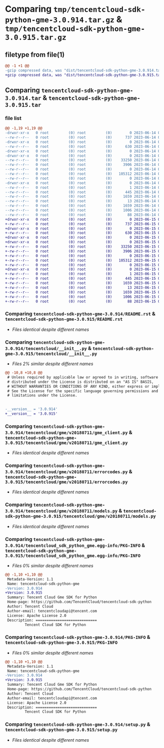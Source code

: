 # Comparing `tmp/tencentcloud-sdk-python-gme-3.0.914.tar.gz` & `tmp/tencentcloud-sdk-python-gme-3.0.915.tar.gz`

## filetype from file(1)

```diff
@@ -1 +1 @@
-gzip compressed data, was "dist/tencentcloud-sdk-python-gme-3.0.914.tar", last modified: Wed Jun 14 00:26:52 2023, max compression
+gzip compressed data, was "dist/tencentcloud-sdk-python-gme-3.0.915.tar", last modified: Thu Jun 15 00:26:14 2023, max compression
```

## Comparing `tencentcloud-sdk-python-gme-3.0.914.tar` & `tencentcloud-sdk-python-gme-3.0.915.tar`

### file list

```diff
@@ -1,19 +1,19 @@
-drwxr-xr-x   0 root         (0) root         (0)        0 2023-06-14 00:26:52.000000 tencentcloud-sdk-python-gme-3.0.914/
--rw-r--r--   0 root         (0) root         (0)      737 2023-06-14 00:26:52.000000 tencentcloud-sdk-python-gme-3.0.914/README.rst
-drwxr-xr-x   0 root         (0) root         (0)        0 2023-06-14 00:26:52.000000 tencentcloud-sdk-python-gme-3.0.914/tencentcloud/
--rw-r--r--   0 root         (0) root         (0)      630 2023-06-14 00:26:52.000000 tencentcloud-sdk-python-gme-3.0.914/tencentcloud/__init__.py
-drwxr-xr-x   0 root         (0) root         (0)        0 2023-06-14 00:26:52.000000 tencentcloud-sdk-python-gme-3.0.914/tencentcloud/gme/
-drwxr-xr-x   0 root         (0) root         (0)        0 2023-06-14 00:26:52.000000 tencentcloud-sdk-python-gme-3.0.914/tencentcloud/gme/v20180711/
--rw-r--r--   0 root         (0) root         (0)    33250 2023-06-14 00:26:52.000000 tencentcloud-sdk-python-gme-3.0.914/tencentcloud/gme/v20180711/gme_client.py
--rw-r--r--   0 root         (0) root         (0)     3906 2023-06-14 00:26:52.000000 tencentcloud-sdk-python-gme-3.0.914/tencentcloud/gme/v20180711/errorcodes.py
--rw-r--r--   0 root         (0) root         (0)        0 2023-06-14 00:26:52.000000 tencentcloud-sdk-python-gme-3.0.914/tencentcloud/gme/v20180711/__init__.py
--rw-r--r--   0 root         (0) root         (0)   105312 2023-06-14 00:26:52.000000 tencentcloud-sdk-python-gme-3.0.914/tencentcloud/gme/v20180711/models.py
--rw-r--r--   0 root         (0) root         (0)        0 2023-06-14 00:26:52.000000 tencentcloud-sdk-python-gme-3.0.914/tencentcloud/gme/__init__.py
-drwxr-xr-x   0 root         (0) root         (0)        0 2023-06-14 00:26:52.000000 tencentcloud-sdk-python-gme-3.0.914/tencentcloud_sdk_python_gme.egg-info/
--rw-r--r--   0 root         (0) root         (0)        1 2023-06-14 00:26:52.000000 tencentcloud-sdk-python-gme-3.0.914/tencentcloud_sdk_python_gme.egg-info/dependency_links.txt
--rw-r--r--   0 root         (0) root         (0)      445 2023-06-14 00:26:52.000000 tencentcloud-sdk-python-gme-3.0.914/tencentcloud_sdk_python_gme.egg-info/SOURCES.txt
--rw-r--r--   0 root         (0) root         (0)     1659 2023-06-14 00:26:52.000000 tencentcloud-sdk-python-gme-3.0.914/tencentcloud_sdk_python_gme.egg-info/PKG-INFO
--rw-r--r--   0 root         (0) root         (0)       13 2023-06-14 00:26:52.000000 tencentcloud-sdk-python-gme-3.0.914/tencentcloud_sdk_python_gme.egg-info/top_level.txt
--rw-r--r--   0 root         (0) root         (0)     1659 2023-06-14 00:26:52.000000 tencentcloud-sdk-python-gme-3.0.914/PKG-INFO
--rw-r--r--   0 root         (0) root         (0)     1006 2023-06-14 00:26:52.000000 tencentcloud-sdk-python-gme-3.0.914/setup.py
--rw-r--r--   0 root         (0) root         (0)       88 2023-06-14 00:26:52.000000 tencentcloud-sdk-python-gme-3.0.914/setup.cfg
+drwxr-xr-x   0 root         (0) root         (0)        0 2023-06-15 00:26:14.000000 tencentcloud-sdk-python-gme-3.0.915/
+-rw-r--r--   0 root         (0) root         (0)      737 2023-06-15 00:26:14.000000 tencentcloud-sdk-python-gme-3.0.915/README.rst
+drwxr-xr-x   0 root         (0) root         (0)        0 2023-06-15 00:26:14.000000 tencentcloud-sdk-python-gme-3.0.915/tencentcloud/
+-rw-r--r--   0 root         (0) root         (0)      630 2023-06-15 00:26:14.000000 tencentcloud-sdk-python-gme-3.0.915/tencentcloud/__init__.py
+drwxr-xr-x   0 root         (0) root         (0)        0 2023-06-15 00:26:14.000000 tencentcloud-sdk-python-gme-3.0.915/tencentcloud/gme/
+drwxr-xr-x   0 root         (0) root         (0)        0 2023-06-15 00:26:14.000000 tencentcloud-sdk-python-gme-3.0.915/tencentcloud/gme/v20180711/
+-rw-r--r--   0 root         (0) root         (0)    33250 2023-06-15 00:26:14.000000 tencentcloud-sdk-python-gme-3.0.915/tencentcloud/gme/v20180711/gme_client.py
+-rw-r--r--   0 root         (0) root         (0)     3906 2023-06-15 00:26:14.000000 tencentcloud-sdk-python-gme-3.0.915/tencentcloud/gme/v20180711/errorcodes.py
+-rw-r--r--   0 root         (0) root         (0)        0 2023-06-15 00:26:14.000000 tencentcloud-sdk-python-gme-3.0.915/tencentcloud/gme/v20180711/__init__.py
+-rw-r--r--   0 root         (0) root         (0)   105312 2023-06-15 00:26:14.000000 tencentcloud-sdk-python-gme-3.0.915/tencentcloud/gme/v20180711/models.py
+-rw-r--r--   0 root         (0) root         (0)        0 2023-06-15 00:26:14.000000 tencentcloud-sdk-python-gme-3.0.915/tencentcloud/gme/__init__.py
+drwxr-xr-x   0 root         (0) root         (0)        0 2023-06-15 00:26:14.000000 tencentcloud-sdk-python-gme-3.0.915/tencentcloud_sdk_python_gme.egg-info/
+-rw-r--r--   0 root         (0) root         (0)        1 2023-06-15 00:26:14.000000 tencentcloud-sdk-python-gme-3.0.915/tencentcloud_sdk_python_gme.egg-info/dependency_links.txt
+-rw-r--r--   0 root         (0) root         (0)      445 2023-06-15 00:26:14.000000 tencentcloud-sdk-python-gme-3.0.915/tencentcloud_sdk_python_gme.egg-info/SOURCES.txt
+-rw-r--r--   0 root         (0) root         (0)     1659 2023-06-15 00:26:14.000000 tencentcloud-sdk-python-gme-3.0.915/tencentcloud_sdk_python_gme.egg-info/PKG-INFO
+-rw-r--r--   0 root         (0) root         (0)       13 2023-06-15 00:26:14.000000 tencentcloud-sdk-python-gme-3.0.915/tencentcloud_sdk_python_gme.egg-info/top_level.txt
+-rw-r--r--   0 root         (0) root         (0)     1659 2023-06-15 00:26:14.000000 tencentcloud-sdk-python-gme-3.0.915/PKG-INFO
+-rw-r--r--   0 root         (0) root         (0)     1006 2023-06-15 00:26:14.000000 tencentcloud-sdk-python-gme-3.0.915/setup.py
+-rw-r--r--   0 root         (0) root         (0)       88 2023-06-15 00:26:14.000000 tencentcloud-sdk-python-gme-3.0.915/setup.cfg
```

### Comparing `tencentcloud-sdk-python-gme-3.0.914/README.rst` & `tencentcloud-sdk-python-gme-3.0.915/README.rst`

 * *Files identical despite different names*

### Comparing `tencentcloud-sdk-python-gme-3.0.914/tencentcloud/__init__.py` & `tencentcloud-sdk-python-gme-3.0.915/tencentcloud/__init__.py`

 * *Files 2% similar despite different names*

```diff
@@ -10,8 +10,8 @@
 # Unless required by applicable law or agreed to in writing, software
 # distributed under the License is distributed on an "AS IS" BASIS,
 # WITHOUT WARRANTIES OR CONDITIONS OF ANY KIND, either express or implied.
 # See the License for the specific language governing permissions and
 # limitations under the License.
 
 
-__version__ = '3.0.914'
+__version__ = '3.0.915'
```

### Comparing `tencentcloud-sdk-python-gme-3.0.914/tencentcloud/gme/v20180711/gme_client.py` & `tencentcloud-sdk-python-gme-3.0.915/tencentcloud/gme/v20180711/gme_client.py`

 * *Files identical despite different names*

### Comparing `tencentcloud-sdk-python-gme-3.0.914/tencentcloud/gme/v20180711/errorcodes.py` & `tencentcloud-sdk-python-gme-3.0.915/tencentcloud/gme/v20180711/errorcodes.py`

 * *Files identical despite different names*

### Comparing `tencentcloud-sdk-python-gme-3.0.914/tencentcloud/gme/v20180711/models.py` & `tencentcloud-sdk-python-gme-3.0.915/tencentcloud/gme/v20180711/models.py`

 * *Files identical despite different names*

### Comparing `tencentcloud-sdk-python-gme-3.0.914/tencentcloud_sdk_python_gme.egg-info/PKG-INFO` & `tencentcloud-sdk-python-gme-3.0.915/tencentcloud_sdk_python_gme.egg-info/PKG-INFO`

 * *Files 0% similar despite different names*

```diff
@@ -1,10 +1,10 @@
 Metadata-Version: 1.1
 Name: tencentcloud-sdk-python-gme
-Version: 3.0.914
+Version: 3.0.915
 Summary: Tencent Cloud Gme SDK for Python
 Home-page: https://github.com/TencentCloud/tencentcloud-sdk-python
 Author: Tencent Cloud
 Author-email: tencentcloudapi@tencent.com
 License: Apache License 2.0
 Description: ============================
         Tencent Cloud SDK for Python
```

### Comparing `tencentcloud-sdk-python-gme-3.0.914/PKG-INFO` & `tencentcloud-sdk-python-gme-3.0.915/PKG-INFO`

 * *Files 0% similar despite different names*

```diff
@@ -1,10 +1,10 @@
 Metadata-Version: 1.1
 Name: tencentcloud-sdk-python-gme
-Version: 3.0.914
+Version: 3.0.915
 Summary: Tencent Cloud Gme SDK for Python
 Home-page: https://github.com/TencentCloud/tencentcloud-sdk-python
 Author: Tencent Cloud
 Author-email: tencentcloudapi@tencent.com
 License: Apache License 2.0
 Description: ============================
         Tencent Cloud SDK for Python
```

### Comparing `tencentcloud-sdk-python-gme-3.0.914/setup.py` & `tencentcloud-sdk-python-gme-3.0.915/setup.py`

 * *Files identical despite different names*

